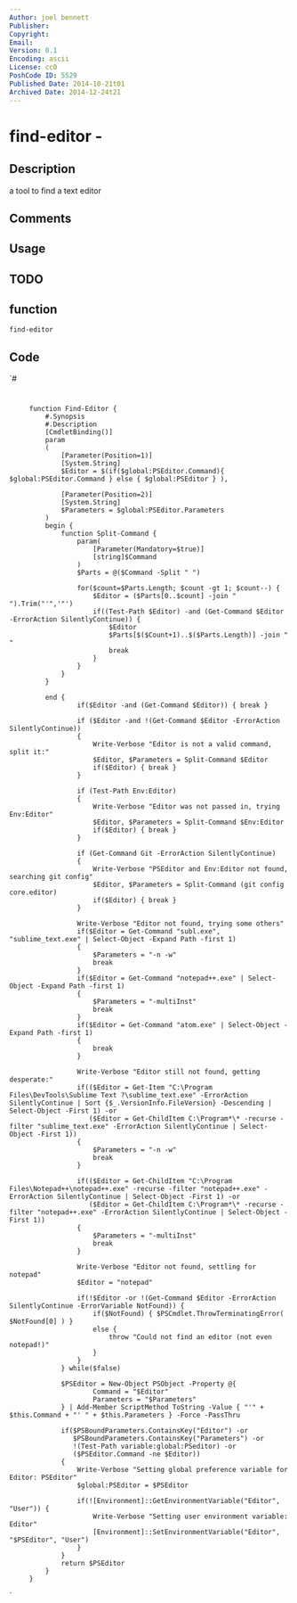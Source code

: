 ```yaml
---
Author: joel bennett
Publisher: 
Copyright: 
Email: 
Version: 0.1
Encoding: ascii
License: cc0
PoshCode ID: 5529
Published Date: 2014-10-21t01
Archived Date: 2014-12-24t21
---
```


# find-editor - 

## Description

a tool to find a text editor

## Comments



## Usage



## TODO



## function

`find-editor`

## Code

`#
 #
 
         function Find-Editor {
             #.Synopsis
             #.Description
             [CmdletBinding()]
             param
             (
                 [Parameter(Position=1)] 
                 [System.String]
                 $Editor = $(if($global:PSEditor.Command){ $global:PSEditor.Command } else { $global:PSEditor } ),
 
                 [Parameter(Position=2)]
                 [System.String]
                 $Parameters = $global:PSEditor.Parameters
             )
             begin {
                 function Split-Command {
                     param(
                         [Parameter(Mandatory=$true)]
                         [string]$Command
                     )
                     $Parts = @($Command -Split " ")
 
                     for($count=$Parts.Length; $count -gt 1; $count--) {
                         $Editor = ($Parts[0..$count] -join " ").Trim("'",'"')
                         if((Test-Path $Editor) -and (Get-Command $Editor -ErrorAction SilentlyContinue)) { 
                             $Editor
                             $Parts[$($Count+1)..$($Parts.Length)] -join " "
                             break
                         }
                     }
                 }
             }
 
             end {
                     if($Editor -and (Get-Command $Editor)) { break }
 
                     if ($Editor -and !(Get-Command $Editor -ErrorAction SilentlyContinue))
                     {
                         Write-Verbose "Editor is not a valid command, split it:"
                         $Editor, $Parameters = Split-Command $Editor
                         if($Editor) { break }
                     }
 
                     if (Test-Path Env:Editor)
                     {
                         Write-Verbose "Editor was not passed in, trying Env:Editor"
                         $Editor, $Parameters = Split-Command $Env:Editor
                         if($Editor) { break }
                     }
 
                     if (Get-Command Git -ErrorAction SilentlyContinue)
                     {
                         Write-Verbose "PSEditor and Env:Editor not found, searching git config"
                         $Editor, $Parameters = Split-Command (git config core.editor)
                         if($Editor) { break }
                     }
 
                     Write-Verbose "Editor not found, trying some others"
                     if($Editor = Get-Command "subl.exe", "sublime_text.exe" | Select-Object -Expand Path -first 1)
                     {
                         $Parameters = "-n -w"
                         break
                     }
                     if($Editor = Get-Command "notepad++.exe" | Select-Object -Expand Path -first 1)
                     {
                         $Parameters = "-multiInst"
                         break
                     }
                     if($Editor = Get-Command "atom.exe" | Select-Object -Expand Path -first 1)
                     {
                         break
                     }
 
                     Write-Verbose "Editor still not found, getting desperate:"
                     if(($Editor = Get-Item "C:\Program Files\DevTools\Sublime Text ?\sublime_text.exe" -ErrorAction SilentlyContinue | Sort {$_.VersionInfo.FileVersion} -Descending | Select-Object -First 1) -or
                        ($Editor = Get-ChildItem C:\Program*\* -recurse -filter "sublime_text.exe" -ErrorAction SilentlyContinue | Select-Object -First 1))
                     {
                         $Parameters = "-n -w"
                         break
                     }
 
                     if(($Editor = Get-ChildItem "C:\Program Files\Notepad++\notepad++.exe" -recurse -filter "notepad++.exe" -ErrorAction SilentlyContinue | Select-Object -First 1) -or
                        ($Editor = Get-ChildItem C:\Program*\* -recurse -filter "notepad++.exe" -ErrorAction SilentlyContinue | Select-Object -First 1))
                     {
                         $Parameters = "-multiInst"
                         break
                     }
 
                     Write-Verbose "Editor not found, settling for notepad"
                     $Editor = "notepad"
 
                     if(!$Editor -or !(Get-Command $Editor -ErrorAction SilentlyContinue -ErrorVariable NotFound)) { 
                         if($NotFound) { $PSCmdlet.ThrowTerminatingError( $NotFound[0] ) }
                         else { 
                             throw "Could not find an editor (not even notepad!)"
                         }
                     }
                 } while($false)
 
                 $PSEditor = New-Object PSObject -Property @{
                         Command = "$Editor"
                         Parameters = "$Parameters"
                 } | Add-Member ScriptMethod ToString -Value { "'" + $this.Command + "' " + $this.Parameters } -Force -PassThru
 
                 if($PSBoundParameters.ContainsKey("Editor") -or 
                    $PSBoundParameters.ContainsKey("Parameters") -or 
                    !(Test-Path variable:global:PSeditor) -or 
                    ($PSEditor.Command -ne $Editor))
                 {
                     Write-Verbose "Setting global preference variable for Editor: PSEditor"
                     $global:PSEditor = $PSEditor
 
                     if(![Environment]::GetEnvironmentVariable("Editor", "User")) {
                         Write-Verbose "Setting user environment variable: Editor"
                         [Environment]::SetEnvironmentVariable("Editor", "$PSEditor", "User")
                     }
                 }
                 return $PSEditor
             }
         }
`

